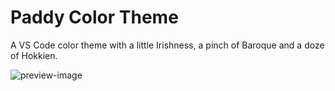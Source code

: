 # Paddy Color Theme

A VS Code color theme with a little Irishness, a pinch of Baroque and a doze of Hokkien.

![preview-image](https://raw.githubusercontent.com/troydraws/paddy-color-theme/master/paddy-color-theme-preview.png)
